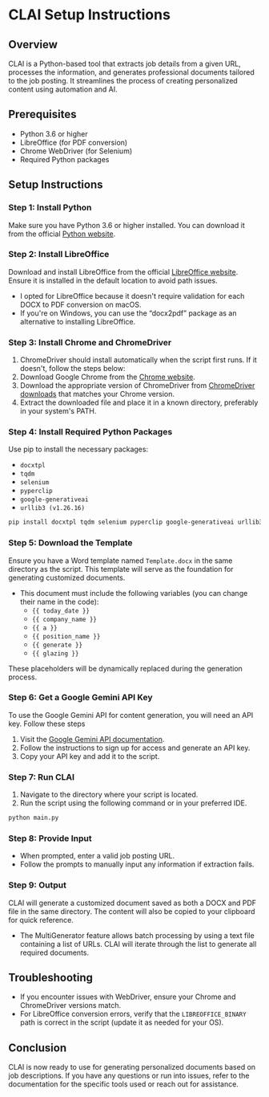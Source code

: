# CLAI Setup Instructions

## Overview

CLAI is a Python-based tool that extracts job details from a given URL, processes the information, and generates professional documents tailored to the job posting. It streamlines the process of creating personalized content using automation and AI.

## Prerequisites

- Python 3.6 or higher
- LibreOffice (for PDF conversion)
- Chrome WebDriver (for Selenium)
- Required Python packages

## Setup Instructions

### Step 1: Install Python

Make sure you have Python 3.6 or higher installed. You can download it from the official [Python website](https://www.python.org/downloads/).

### Step 2: Install LibreOffice

Download and install LibreOffice from the official [LibreOffice website](https://www.libreoffice.org/download/download/). Ensure it is installed in the default location to avoid path issues.

- I opted for LibreOffice because it doesn't require validation for each DOCX to PDF conversion on macOS.
- If you're on Windows, you can use the “docx2pdf” package as an alternative to installing LibreOffice.

### Step 3: Install Chrome and ChromeDriver

1. ChromeDriver should install automatically when the script first runs. If it doesn't, follow the steps below:
2. Download Google Chrome from the [Chrome website](https://www.google.com/chrome/).
3. Download the appropriate version of ChromeDriver from [ChromeDriver downloads](https://chromedriver.chromium.org/downloads) that matches your Chrome version.
4. Extract the downloaded file and place it in a known directory, preferably in your system's PATH.

### Step 4: Install Required Python Packages

Use pip to install the necessary packages:

- `docxtpl`
- `tqdm`
- `selenium`
- `pyperclip`
- `google-generativeai`
- `urllib3 (v1.26.16)`

```bash
pip install docxtpl tqdm selenium pyperclip google-generativeai urllib3==1.26.16
```

### Step 5: Download the Template

Ensure you have a Word template named `Template.docx` in the same directory as the script. This template will serve as the foundation for generating customized documents.

- This document must include the following variables (you can change their name in the code):
  - `{{ today_date }}`
  - `{{ company_name }}`
  - `{{ a }}`
  - `{{ position_name }}`
  - `{{ generate }}`
  - `{{ glazing }}`

These placeholders will be dynamically replaced during the generation process.

### Step 6: Get a Google Gemini API Key

To use the Google Gemini API for content generation, you will need an API key. Follow these steps

1. Visit the [Google Gemini API documentation](https://ai.google.dev/gemini-api/docs/api-key).
2. Follow the instructions to sign up for access and generate an API key.
3. Copy your API key and add it to the script.

### Step 7: Run CLAI

1. Navigate to the directory where your script is located.
2. Run the script using the following command or in your preferred IDE.

```bash
python main.py
```

### Step 8: Provide Input

- When prompted, enter a valid job posting URL.
- Follow the prompts to manually input any information if extraction fails.

### Step 9: Output

CLAI will generate a customized document saved as both a DOCX and PDF file in the same directory. The content will also be copied to your clipboard for quick reference.

- The MultiGenerator feature allows batch processing by using a text file containing a list of URLs. CLAI will iterate through the list to generate all required documents.

## Troubleshooting

- If you encounter issues with WebDriver, ensure your Chrome and ChromeDriver versions match.
- For LibreOffice conversion errors, verify that the `LIBREOFFICE_BINARY` path is correct in the script (update it as needed for your OS).

## Conclusion

CLAI is now ready to use for generating personalized documents based on job descriptions. If you have any questions or run into issues, refer to the documentation for the specific tools used or reach out for assistance.
